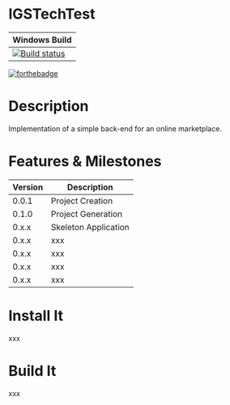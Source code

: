 # IGSTechTest

| Windows Build |
| ------------- |
| [![Build status](https://ci.appveyor.com/api/projects/status/r3ey4aj9ie7s1jpd/branch/master?svg=true)](https://ci.appveyor.com/project/alexbarker/igstechtest/branch/master) |  |

[![forthebadge](https://forthebadge.com/images/badges/winter-is-coming.svg)](https://forthebadge.com)

# Description

Implementation of a simple back-end for an online marketplace.  

# Features & Milestones

| Version | Description |
| ------ | ------ |
| 0.0.1 | Project Creation |
| 0.1.0 | Project Generation |
| 0.x.x | Skeleton Application |
| 0.x.x | xxx |
| 0.x.x | xxx |
| 0.x.x | xxx |
| 0.x.x | xxx |

# Install It

xxx

# Build It

xxx
